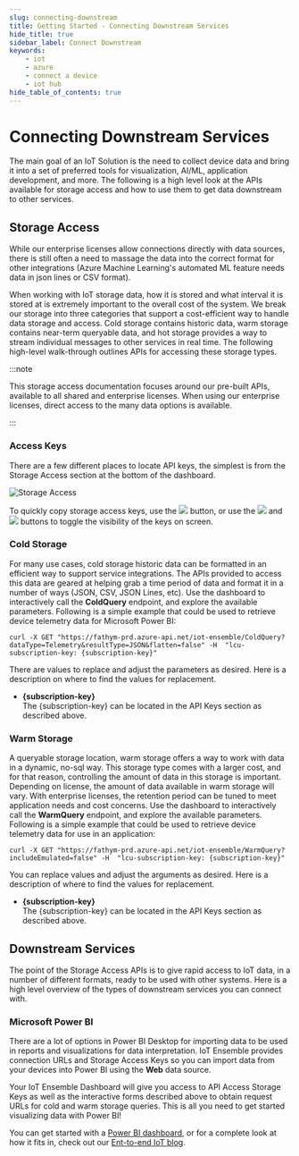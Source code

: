 ```yaml
---
slug: connecting-downstream
title: Getting Started - Connecting Downstream Services
hide_title: true
sidebar_label: Connect Downstream
keywords:
    - iot
    - azure
    - connect a device
    - iot hub
hide_table_of_contents: true
---
```


# Connecting Downstream Services

The main goal of an IoT Solution is the need to collect device data and bring it into a set of preferred tools for visualization, AI/ML, application development, and more.  The following is a high level look at the APIs available for storage access and how to use them to get data downstream to other services.

## Storage Access

While our enterprise licenses allow connections directly with data sources, there is still often a need to massage the data into the correct format for other integrations (Azure Machine Learning's automated ML feature needs data in json lines or CSV format).  

When working with IoT storage data, how it is stored and what interval it is stored at is extremely important to the overall cost of the system.  We break our storage into three categories that support a cost-efficient way to handle data storage and access.  Cold storage contains historic data, warm storage contains near-term queryable data, and hot storage provides a way to stream individual messages to other services in real time.  The following high-level walk-through outlines APIs for accessing these storage types.

:::note

This storage access documentation focuses around our pre-built APIs, available to all shared and enterprise licenses.  When using our enterprise licenses, direct access to the many data options is available.  

<!-- For more information read our complete guide on [storage access](../devs/storage/overview). -->

:::

### Access Keys

There are a few different places to locate API keys, the simplest is from the Storage Access section at the bottom of the dashboard.

![Storage Access](/img/screenshots/dashboard-storage-access.png)

To quickly copy storage access keys, use the <img src="/img/screenshots/icon-copy.png" class="text-image" /> button, or use the <img src="/img/screenshots/icon-view.png" class="text-image" /> and <img src="/img/screenshots/icon-hide.png" class="text-image" /> buttons to toggle the visibility of the keys on screen.  

<!-- If needing to regenerate either of the keys, use the <img src="/img/screenshots/icon-refresh.png" class="text-image" /> button. -->

### Cold Storage

For many use cases, cold storage historic data can be formatted in an efficient way to support service integrations.  The APIs provided to access this data are geared at helping grab a time period of data and format it in a number of ways (JSON, CSV, JSON Lines, etc).  Use the dashboard to interactively call the **ColdQuery** endpoint, and explore the available parameters.  Following is a simple example that could be used to retrieve device telemetry data for Microsoft Power BI:

```cli
curl -X GET "https://fathym-prd.azure-api.net/iot-ensemble/ColdQuery?dataType=Telemetry&resultType=JSON&flatten=false" -H  "lcu-subscription-key: {subscription-key}"
```

There are values to replace and adjust the parameters as desired.  Here is a description on where to find the values for replacement.

- **{subscription-key}**  
The {subscription-key} can be located in the API Keys section as described above.

### Warm Storage

A queryable storage location, warm storage offers a way to work with data in a dynamic, no-sql way.  This storage type comes with a larger cost, and for that reason, controlling the amount of data in this storage is important.  Depending on license, the amount of data available in warm storage will vary.  With enterprise licenses, the retention period can be tuned to meet application needs and cost concerns.  Use the dashboard to interactively call the **WarmQuery** endpoint, and explore the available parameters.  Following is a simple example that could be used to retrieve device telemetry data for use in an application:

```cli
curl -X GET "https://fathym-prd.azure-api.net/iot-ensemble/WarmQuery?includeEmulated=false" -H  "lcu-subscription-key: {subscription-key}"
```

You can replace values and adjust the arguments as desired.  Here is a description of where to find the values for replacement.

- **{subscription-key}**  
The {subscription-key} can be located in the API Keys section as described above.

<!-- 
### Hot Storage

#### Webhooks

## Example Connections

The purpose of the storage access APIs is to provide a secure way to access data for visualizations, AI/ML, application development and more.  Using the provided APIs, many different types of integrations are possible.  For a complete look, read the [storage access guide](../devs/storage/overview) or dive right into [the examples](../devs/storage//overview).
 -->

## Downstream Services

 The point of the Storage Access APIs is to give rapid access to IoT data, in a number of different formats, ready to be used with other systems.  Here is a high level overview of the types of downstream services you can connect with.

### Microsoft Power BI

There are a lot of options in Power BI Desktop for importing data to be used in reports and visualizations for data interpretation.  IoT Ensemble provides connection URLs and Storage Access Keys so you can import data from your devices into Power BI using the **Web** data source.

Your IoT Ensemble Dashboard will give you access to API Access Storage Keys as well as the interactive forms described above to obtain request URLs for cold and warm storage queries.  This is all you need to get started visualizing data with Power BI!

You can get started with a [Power BI dashboard](../devs/storage/power-bi), or for a complete look at how it fits in, check out our [Ent-to-end IoT blog](https://www.iot-ensemble.com/blog/raspberry-pi-dht11-node-red-iot-ensemble-power-bi).
